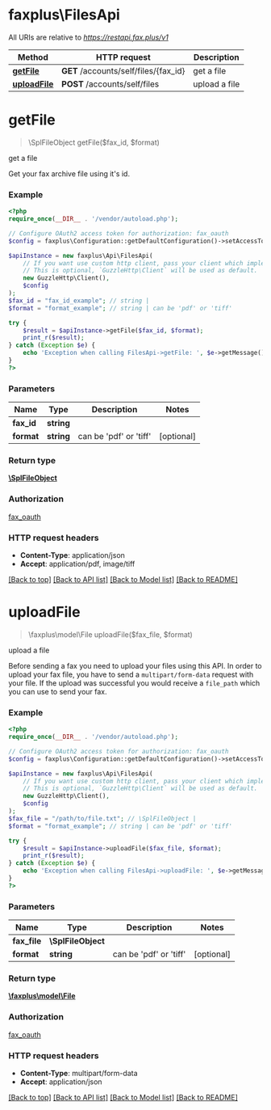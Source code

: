 # faxplus\FilesApi

All URIs are relative to *https://restapi.fax.plus/v1*

Method | HTTP request | Description
------------- | ------------- | -------------
[**getFile**](FilesApi.md#getFile) | **GET** /accounts/self/files/{fax_id} | get a file
[**uploadFile**](FilesApi.md#uploadFile) | **POST** /accounts/self/files | upload a file


# **getFile**
> \SplFileObject getFile($fax_id, $format)

get a file

Get your fax archive file using it's id.

### Example
```php
<?php
require_once(__DIR__ . '/vendor/autoload.php');

// Configure OAuth2 access token for authorization: fax_oauth
$config = faxplus\Configuration::getDefaultConfiguration()->setAccessToken('YOUR_ACCESS_TOKEN');

$apiInstance = new faxplus\Api\FilesApi(
    // If you want use custom http client, pass your client which implements `GuzzleHttp\ClientInterface`.
    // This is optional, `GuzzleHttp\Client` will be used as default.
    new GuzzleHttp\Client(),
    $config
);
$fax_id = "fax_id_example"; // string | 
$format = "format_example"; // string | can be 'pdf' or 'tiff'

try {
    $result = $apiInstance->getFile($fax_id, $format);
    print_r($result);
} catch (Exception $e) {
    echo 'Exception when calling FilesApi->getFile: ', $e->getMessage(), PHP_EOL;
}
?>
```

### Parameters

Name | Type | Description  | Notes
------------- | ------------- | ------------- | -------------
 **fax_id** | **string**|  |
 **format** | **string**| can be &#39;pdf&#39; or &#39;tiff&#39; | [optional]

### Return type

[**\SplFileObject**](../Model/\SplFileObject.md)

### Authorization

[fax_oauth](../../README.md#fax_oauth)

### HTTP request headers

 - **Content-Type**: application/json
 - **Accept**: application/pdf, image/tiff

[[Back to top]](#) [[Back to API list]](../../README.md#documentation-for-api-endpoints) [[Back to Model list]](../../README.md#documentation-for-models) [[Back to README]](../../README.md)

# **uploadFile**
> \faxplus\model\File uploadFile($fax_file, $format)

upload a file

Before sending a fax you need to upload your files using this API. In order to upload your fax file, you have to send a `multipart/form-data` request with your file. If the upload was successful you would receive a `file_path` which you can use to send your fax.

### Example
```php
<?php
require_once(__DIR__ . '/vendor/autoload.php');

// Configure OAuth2 access token for authorization: fax_oauth
$config = faxplus\Configuration::getDefaultConfiguration()->setAccessToken('YOUR_ACCESS_TOKEN');

$apiInstance = new faxplus\Api\FilesApi(
    // If you want use custom http client, pass your client which implements `GuzzleHttp\ClientInterface`.
    // This is optional, `GuzzleHttp\Client` will be used as default.
    new GuzzleHttp\Client(),
    $config
);
$fax_file = "/path/to/file.txt"; // \SplFileObject | 
$format = "format_example"; // string | can be 'pdf' or 'tiff'

try {
    $result = $apiInstance->uploadFile($fax_file, $format);
    print_r($result);
} catch (Exception $e) {
    echo 'Exception when calling FilesApi->uploadFile: ', $e->getMessage(), PHP_EOL;
}
?>
```

### Parameters

Name | Type | Description  | Notes
------------- | ------------- | ------------- | -------------
 **fax_file** | **\SplFileObject**|  |
 **format** | **string**| can be &#39;pdf&#39; or &#39;tiff&#39; | [optional]

### Return type

[**\faxplus\model\File**](../Model/File.md)

### Authorization

[fax_oauth](../../README.md#fax_oauth)

### HTTP request headers

 - **Content-Type**: multipart/form-data
 - **Accept**: application/json

[[Back to top]](#) [[Back to API list]](../../README.md#documentation-for-api-endpoints) [[Back to Model list]](../../README.md#documentation-for-models) [[Back to README]](../../README.md)

